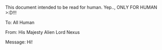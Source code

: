 This document intended to be read for human. Yep.., ONLY FOR HUMAN >:D!!! 

To: All Human

From: His Majesty Alien Lord Nexus

Message: Hi!
